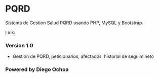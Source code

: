# PQRD
Sistema de Gestion Salud PQRD usando PHP, MySQL y Bootstrap.

Link: 

### Version 1.0

- Gestion de PQRD, peticionarios, afectados, historial de seguimineto


### Powered by Diego Ochoa